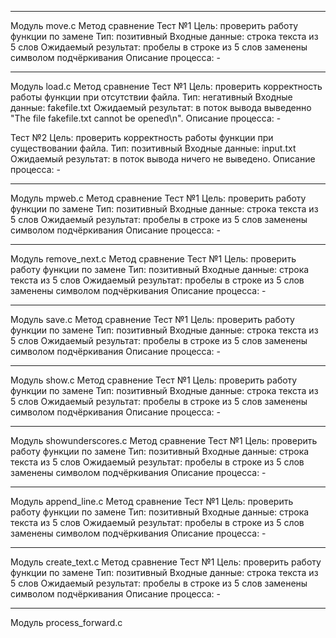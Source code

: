 ﻿-------------------------------------------------------

Модуль move.c
Метод сравнение
Тест №1
Цель: проверить работу функции по замене 
Тип: позитивный
Входные данные: строка текста из 5 слов
Ожидаемый результат: пробелы в строке из 5 слов заменены символом подчёркивания
Описание процесса: -

-------------------------------------------------------

Модуль load.c
Метод сравнение
Тест №1
Цель: проверить корректность работы функции при отсутствии файла.
Тип: негативный
Входные данные: fakefile.txt
Ожидаемый результат: в поток вывода выведенно "The file fakefile.txt cannot be opened\n".
Описание процесса: -

Тест №2
Цель: проверить корректность работы функции при существовании файла.
Тип: позитивный
Входные данные: input.txt
Ожидаемый результат: в поток вывода ничего не выведено.
Описание процесса: -

-------------------------------------------------------

Модуль mpweb.c
Метод сравнение
Тест №1
Цель: проверить работу функции по замене 
Тип: позитивный
Входные данные: строка текста из 5 слов
Ожидаемый результат: пробелы в строке из 5 слов заменены символом подчёркивания
Описание процесса: -

-------------------------------------------------------

Модуль remove_next.c
Метод сравнение
Тест №1
Цель: проверить работу функции по замене 
Тип: позитивный
Входные данные: строка текста из 5 слов
Ожидаемый результат: пробелы в строке из 5 слов заменены символом подчёркивания
Описание процесса: -

-------------------------------------------------------

Модуль save.c
Метод сравнение
Тест №1
Цель: проверить работу функции по замене 
Тип: позитивный
Входные данные: строка текста из 5 слов
Ожидаемый результат: пробелы в строке из 5 слов заменены символом подчёркивания
Описание процесса: -

-------------------------------------------------------

Модуль show.c 
Метод сравнение
Тест №1
Цель: проверить работу функции по замене 
Тип: позитивный
Входные данные: строка текста из 5 слов
Ожидаемый результат: пробелы в строке из 5 слов заменены символом подчёркивания
Описание процесса: -

-------------------------------------------------------

Модуль showunderscores.c
Метод сравнение
Тест №1
Цель: проверить работу функции по замене 
Тип: позитивный
Входные данные: строка текста из 5 слов
Ожидаемый результат: пробелы в строке из 5 слов заменены символом подчёркивания
Описание процесса: -

-------------------------------------------------------

Модуль append_line.c
Метод сравнение
Тест №1
Цель: проверить работу функции по замене 
Тип: позитивный
Входные данные: строка текста из 5 слов
Ожидаемый результат: пробелы в строке из 5 слов заменены символом подчёркивания
Описание процесса: -

-------------------------------------------------------

Модуль create_text.c
Метод сравнение
Тест №1
Цель: проверить работу функции по замене 
Тип: позитивный
Входные данные: строка текста из 5 слов
Ожидаемый результат: пробелы в строке из 5 слов заменены символом подчёркивания
Описание процесса: -

-------------------------------------------------------

Модуль process_forward.c

